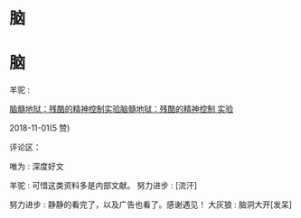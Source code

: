 # 脑

# 脑

羊驼 :

[脑髓地狱：残酷的精神控制实验](https://mp.weixin.qq.com/s/xjAbLl7qHPn5N0F12OXe9A)[脑髓地狱：残酷的精神控制 实验](https://mp.weixin.qq.com/s/xjAbLl7qHPn5N0F12OXe9A)

2018-11-01(5 赞)

评论区：

唯为 : 深度好文

羊驼 : 可惜这类资料多是内部文献。 努力进步 : [流汗]

努力进步 : 静静的看完了，以及广告也看了。感谢遇见！ 大灰狼 : 脑洞大开[发呆]